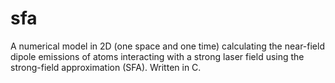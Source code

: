 # sfa
A numerical model in 2D (one space and one time) calculating the near-field dipole emissions of atoms interacting with a strong laser field using the strong-field approximation (SFA). Written in C.
